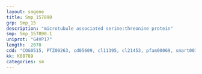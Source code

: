 ```yaml
---
layout: smgene
title: Smp_157890
grp: Smp_15
description: "microtubule associated serine:threonine protein"
smp: Smp_157890.1
uniprot: "G4VP17"
length:  2070
cdd: "COG0515, PTZ00263, cd05609, cl11395, cl21453, pfam00069, smart00133, smart00220"
kk: K08789
categories: sm
---
```

